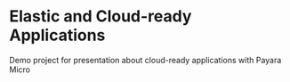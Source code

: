 # Elastic and Cloud-ready Applications
Demo project for presentation about cloud-ready applications with Payara Micro
